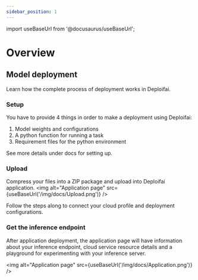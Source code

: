 ```yaml
---
sidebar_position: 1
---
```


import useBaseUrl from '@docusaurus/useBaseUrl';

# Overview

## Model deployment

Learn how the complete process of deployment works in Deploifai.

### Setup

You have to provide 4 things in order to make a deployment using Deploifai:

1. Model weights and configurations
2. A python function for running a task
3. Requirement files for the python environment

See more details under docs for setting up.

### Upload

Compress your files into a ZIP package and upload into Deploifai application.
<img alt="Application page" src={useBaseUrl('/img/docs/Upload.png')} />

Follow the steps along to connect your cloud profile and deployment configurations.

### Get the inference endpoint

After application deployment, the application page will have information about your inference endpoint, cloud service resource details and a playground for experimenting with your inference server.

<img alt="Application page" src={useBaseUrl('/img/docs/Application.png')} />
